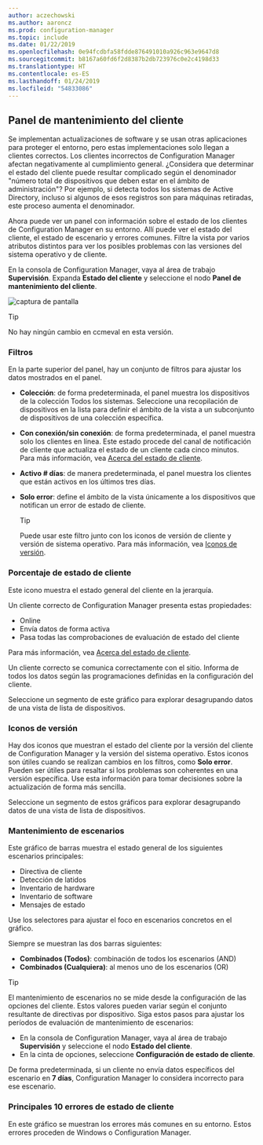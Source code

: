 ```yaml
---
author: aczechowski
ms.author: aaroncz
ms.prod: configuration-manager
ms.topic: include
ms.date: 01/22/2019
ms.openlocfilehash: 0e94fcdbfa58fdde876491010a926c963e9647d8
ms.sourcegitcommit: b8167a60fd6f2d8387b2db723976c0e2c4198d33
ms.translationtype: HT
ms.contentlocale: es-ES
ms.lasthandoff: 01/24/2019
ms.locfileid: "54833086"
---
```

## <a name="bkmk_health"></a> Panel de mantenimiento del cliente
<!--3599209-->

Se implementan actualizaciones de software y se usan otras aplicaciones para proteger el entorno, pero estas implementaciones solo llegan a clientes correctos. Los clientes incorrectos de Configuration Manager afectan negativamente al cumplimiento general. ¿Considera que determinar el estado del cliente puede resultar complicado según el denominador "número total de dispositivos que deben estar en el ámbito de administración"? Por ejemplo, si detecta todos los sistemas de Active Directory, incluso si algunos de esos registros son para máquinas retiradas, este proceso aumenta el denominador. 

Ahora puede ver un panel con información sobre el estado de los clientes de Configuration Manager en su entorno. Allí puede ver el estado del cliente, el estado de escenario y errores comunes. Filtre la vista por varios atributos distintos para ver los posibles problemas con las versiones del sistema operativo y de cliente. 

En la consola de Configuration Manager, vaya al área de trabajo **Supervisión**. Expanda **Estado del cliente** y seleccione el nodo **Panel de mantenimiento del cliente**. 

![captura de pantalla](../../media/3599209-client-health-dashboard.png)

> [!Tip]  
> No hay ningún cambio en ccmeval en esta versión.  


### <a name="filters"></a>Filtros

En la parte superior del panel, hay un conjunto de filtros para ajustar los datos mostrados en el panel.

- **Colección**: de forma predeterminada, el panel muestra los dispositivos de la colección Todos los sistemas. Seleccione una recopilación de dispositivos en la lista para definir el ámbito de la vista a un subconjunto de dispositivos de una colección específica.  

- **Con conexión/sin conexión**: de forma predeterminada, el panel muestra solo los clientes en línea. Este estado procede del canal de notificación de cliente que actualiza el estado de un cliente cada cinco minutos. Para más información, vea [Acerca del estado de cliente](/sccm/core/clients/manage/monitor-clients#bkmk_about).  

- **Activo \# días**: de manera predeterminada, el panel muestra los clientes que están activos en los últimos tres días.  

- **Solo error**: define el ámbito de la vista únicamente a los dispositivos que notifican un error de estado de cliente.  

    > [!Tip]  
    > Puede usar este filtro junto con los iconos de versión de cliente y versión de sistema operativo. Para más información, vea [Iconos de versión](#version-tiles). 


### <a name="client-health-percentage"></a>Porcentaje de estado de cliente

Este icono muestra el estado general del cliente en la jerarquía. 

Un cliente correcto de Configuration Manager presenta estas propiedades: 
- Online  
- Envía datos de forma activa  
- Pasa todas las comprobaciones de evaluación de estado del cliente  

Para más información, vea [Acerca del estado de cliente](/sccm/core/clients/manage/monitor-clients#bkmk_about).

Un cliente correcto se comunica correctamente con el sitio. Informa de todos los datos según las programaciones definidas en la configuración del cliente.

Seleccione un segmento de este gráfico para explorar desagrupando datos de una vista de lista de dispositivos.


### <a name="version-tiles"></a>Iconos de versión

Hay dos iconos que muestran el estado del cliente por la versión del cliente de Configuration Manager y la versión del sistema operativo. Estos iconos son útiles cuando se realizan cambios en los filtros, como **Solo error**. Pueden ser útiles para resaltar si los problemas son coherentes en una versión específica. Use esta información para tomar decisiones sobre la actualización de forma más sencilla. 

Seleccione un segmento de estos gráficos para explorar desagrupando datos de una vista de lista de dispositivos.


### <a name="scenario-health"></a>Mantenimiento de escenarios

Este gráfico de barras muestra el estado general de los siguientes escenarios principales: 
- Directiva de cliente
- Detección de latidos
- Inventario de hardware
- Inventario de software
- Mensajes de estado

Use los selectores para ajustar el foco en escenarios concretos en el gráfico. 

Siempre se muestran las dos barras siguientes:

- **Combinados (Todos)**: combinación de todos los escenarios (AND)  
- **Combinados (Cualquiera)**: al menos uno de los escenarios (OR)

> [!Tip]  
> El mantenimiento de escenarios no se mide desde la configuración de las opciones del cliente. Estos valores pueden variar según el conjunto resultante de directivas por dispositivo. Siga estos pasos para ajustar los períodos de evaluación de mantenimiento de escenarios:
> - En la consola de Configuration Manager, vaya al área de trabajo **Supervisión** y seleccione el nodo **Estado del cliente**.  
> - En la cinta de opciones, seleccione **Configuración de estado de cliente**.  
> 
> De forma predeterminada, si un cliente no envía datos específicos del escenario en **7 días**, Configuration Manager lo considera incorrecto para ese escenario.


### <a name="top-10-client-health-failures"></a>Principales 10 errores de estado de cliente

En este gráfico se muestran los errores más comunes en su entorno. Estos errores proceden de Windows o Configuration Manager. 

<!-- The following list includes some of the more common failures overall:

#### Failure 1 title
Failure 1 description

Solution for failure 1 -->